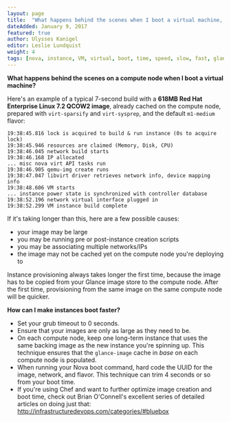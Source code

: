 ```yaml
---
layout: page
title:  "What happens behind the scenes when I boot a virtual machine, and how can I make it boot faster?"
dateAdded: January 9, 2017
featured: true
author: Ulysses Kanigel
editor: Leslie Lundquist
weight: 4
tags: [nova, instance, VM, virtual, boot, time, speed, slow, fast, glance, image, size]
---
```


**What happens behind the scenes on a compute node when I boot a virtual machine?**

Here's an example of a typical 7-second build with a **618MB Red Hat Enterprise Linux 7.2 QCOW2 image**, already cached on the compute node, prepared with `virt-sparsify` and `virt-sysprep`, and the default `m1-medium` flavor:

```
19:38:45.816 lock is acquired to build & run instance (0s to acquire lock)
19:38:45.946 resources are claimed (Memory, Disk, CPU)
19:38:46.045 network build starts
19:38:46.168 IP allocated
... misc nova virt API tasks run
19:38:46.905 qemu-img create runs
19:38:47.047 libvirt driver retrieves network info, device mapping info
19:38:48.606 VM starts
... instance power state is synchronized with controller database
19:38:52.196 network virtual interface plugged in
19:38:52.299 VM instance build complete
```

If it's taking longer than this, here are a few possible causes:

 * your image may be large
 * you may be running pre or post-instance creation scripts
 * you may be associating multiple networks/IPs
 * the image may not be cached yet on the compute node you're deploying to

Instance provisioning always takes longer the first time, because the image has to be copied from your Glance image store to the compute node. After the first time, provisioning from the same image on the same compute node will be quicker.

**How can I make instances boot faster?**

* Set your grub timeout to 0 seconds.
* Ensure that your images are only as large as they need to be.
* On each compute node, keep one long-term instance that uses the same backing image as the new instance you're spinning up.  This technique ensures that the `glance-image` cache in _base_ on each compute node is populated.
* When running your Nova boot command, hard code the UUID for the image, network, and flavor.  This technique can trim 4 seconds or so from your boot time.
* If you're using Chef and want to further optimize image creation and boot time, check out Brian O'Connell's excellent series of detailed articles on doing just that: http://infrastructuredevops.com/categories/#bluebox
